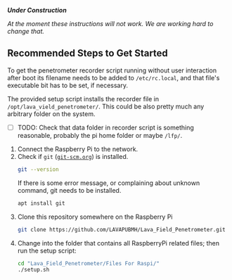 ***Under Construction***

*At the moment these instructions will not work. We are working hard to change
that.*

## Recommended Steps to Get Started

To get the penetrometer recorder script running without user interaction after boot
its filename needs to be added to `/etc/rc.local`, and that file's executable
bit has to be set, if necessary.

The provided setup script installs the recorder file in `/opt/lava_vield_penetrometer/`.
This could be also pretty much any arbitrary folder on the system.  
- [ ] TODO: Check that data folder in recorder script is something reasonable,
  probably the pi home folder or maybe `/lfp/`.

1. Connect the Raspberry Pi to the network.
2. Check if `git` ([`git-scm.org`](https://git-scm.org)) is installed.
   ```bash
   git --version
   ```
   If there is some error message, or complaining about unknown command, git needs
   to be installed.
   ```bash
   apt install git
   ```
3. Clone this repository somewhere on the Raspberry Pi
   ```bash
   git clone https://github.com/LAVAPUBMH/Lava_Field_Penetrometer.git
   ```
4. Change into the folder that contains all RaspberryPi related files; then run
   the setup script:
   ```bash
   cd "Lava_Field_Penetrometer/Files For Raspi/"
   ./setup.sh
   ```
